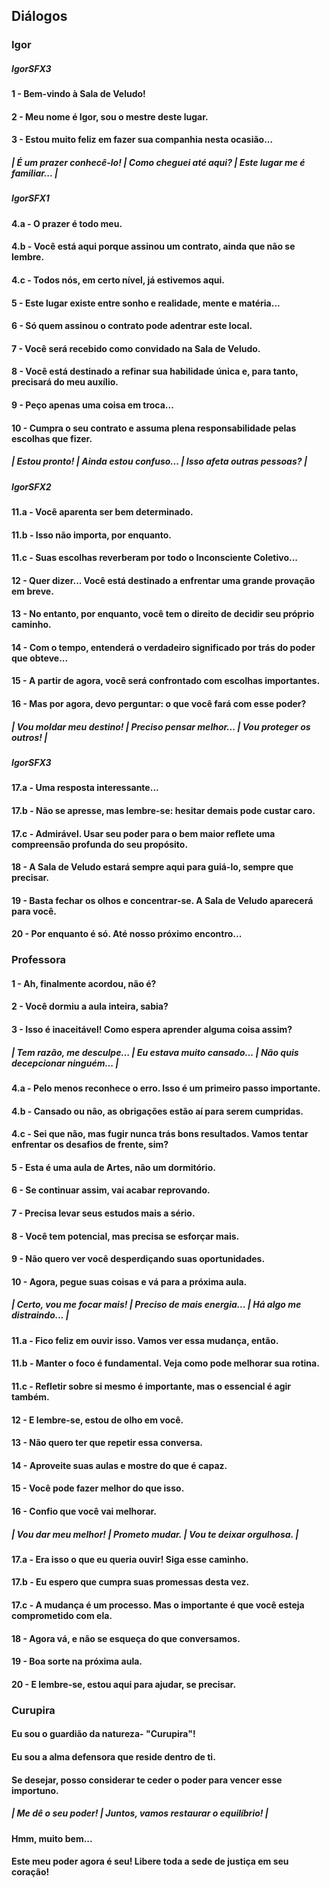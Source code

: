 ## Diálogos 
### Igor
##### IgorSFX3
#### 1 - Bem-vindo à Sala de Veludo!
#### 2 - Meu nome é Igor, sou o mestre deste lugar.
#### 3 - Estou muito feliz em fazer sua companhia nesta ocasião...

##### | É um prazer conhecê-lo! | Como cheguei até aqui? | Este lugar me é familiar... |

##### IgorSFX1
#### 4.a - O prazer é todo meu.
#### 4.b - Você está aqui porque assinou  um contrato, ainda que não se lembre.
#### 4.c - Todos nós, em certo nível, já estivemos aqui.

#### 5 - Este lugar existe entre sonho e realidade, mente e matéria...
#### 6 - Só quem assinou o contrato pode adentrar este local.
#### 7 - Você será recebido como convidado na Sala de Veludo.
#### 8 - Você está destinado a refinar sua habilidade única e, para tanto, precisará do meu auxílio.
#### 9 - Peço apenas uma coisa em troca...
#### 10 - Cumpra o seu contrato e assuma plena responsabilidade pelas escolhas que fizer.

##### | Estou pronto! | Ainda estou confuso... | Isso afeta outras pessoas? |

##### IgorSFX2
#### 11.a - Você aparenta ser bem determinado.
#### 11.b - Isso não importa, por enquanto.
#### 11.c - Suas escolhas reverberam por todo o Inconsciente Coletivo...

#### 12 - Quer dizer... Você está destinado a enfrentar uma grande provação em breve.
#### 13 - No entanto, por enquanto, você tem o direito de decidir seu próprio caminho.
#### 14 - Com o tempo, entenderá o verdadeiro significado por trás do poder que obteve...
#### 15 - A partir de agora, você será confrontado com escolhas importantes.
#### 16 - Mas por agora, devo perguntar: o que você fará com esse poder?

##### | Vou moldar meu destino! | Preciso pensar melhor... | Vou proteger os outros! |

##### IgorSFX3
#### 17.a - Uma resposta interessante...
#### 17.b - Não se apresse, mas lembre-se: hesitar demais pode custar caro.
#### 17.c - Admirável. Usar seu poder para o bem maior reflete uma compreensão profunda do seu propósito.

#### 18 - A Sala de Veludo estará sempre aqui para guiá-lo, sempre que precisar.
#### 19 - Basta fechar os olhos e concentrar-se. A Sala de Veludo aparecerá para você.
#### 20 - Por enquanto é só. Até nosso próximo encontro...



### Professora
#### 1 - Ah, finalmente acordou, não é?
#### 2 - Você dormiu a aula inteira, sabia?
#### 3 - Isso é inaceitável! Como espera aprender alguma coisa assim?

##### | Tem razão, me desculpe… | Eu estava muito cansado... | Não quis decepcionar ninguém... |

#### 4.a - Pelo menos reconhece o erro. Isso é um primeiro passo importante.
#### 4.b - Cansado ou não, as obrigações estão aí para serem cumpridas.
#### 4.c - Sei que não, mas fugir nunca trás bons resultados. Vamos tentar enfrentar os desafios de frente, sim?

#### 5 - Esta é uma aula de Artes, não um dormitório.
#### 6 - Se continuar assim, vai acabar reprovando.
#### 7 - Precisa levar seus estudos mais a sério.
#### 8 - Você tem potencial, mas precisa se esforçar mais.
#### 9 - Não quero ver você desperdiçando suas oportunidades.
#### 10 - Agora, pegue suas coisas e vá para a próxima aula.

##### | Certo, vou me focar mais! | Preciso de mais energia... | Há algo me distraindo... |

#### 11.a - Fico feliz em ouvir isso. Vamos ver essa mudança, então.
#### 11.b - Manter o foco é fundamental. Veja como pode melhorar sua rotina.
#### 11.c - Refletir sobre si mesmo é importante, mas o essencial é agir também.

#### 12 - E lembre-se, estou de olho em você.
#### 13 - Não quero ter que repetir essa conversa.
#### 14 - Aproveite suas aulas e mostre do que é capaz.
#### 15 - Você pode fazer melhor do que isso.
#### 16 - Confio que você vai melhorar.

##### | Vou dar meu melhor! | Prometo mudar. |  Vou te deixar orgulhosa. |

#### 17.a - Era isso o que eu queria ouvir! Siga esse caminho.
#### 17.b - Eu espero que cumpra suas promessas desta vez.
#### 17.c - A mudança é um processo. Mas o importante é que você esteja comprometido com ela.

#### 18 - Agora vá, e não se esqueça do que conversamos.
#### 19 - Boa sorte na próxima aula.
#### 20 - E lembre-se, estou aqui para ajudar, se precisar.



### Curupira
#### Eu sou o guardião da natureza- "Curupira"!
#### Eu sou a alma defensora que reside dentro de ti.
#### Se desejar, posso considerar te ceder o poder para vencer esse importuno.
##### | Me dê o seu poder! | Juntos, vamos restaurar o equilíbrio! |
#### Hmm, muito bem...
#### Este meu poder agora é seu! Libere toda a sede de justiça em seu coração!
